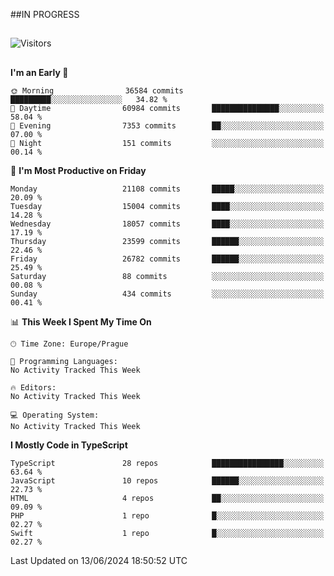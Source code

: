 ##IN PROGRESS
##
![Visitors](https://komarev.com/ghpvc/?username=petrbui&style=for-the-badge&label=Visitors+👀)



##
<!--
[![My GitHub stats](https://github-readme-stats.vercel.app/api?username=petrbui&theme=github_dark)](https://github.com/anuraghazra/github-readme-stats)

[![My wakatime stats](https://github-readme-stats.vercel.app/api/wakatime?username=petrbui&theme=github_dark)](https://github.com/anuraghazra/github-readme-stats)
-->
<!--START_SECTION:waka-->
**I'm an Early 🐤** 

```text
🌞 Morning                36584 commits       █████████░░░░░░░░░░░░░░░░   34.82 % 
🌆 Daytime                60984 commits       ███████████████░░░░░░░░░░   58.04 % 
🌃 Evening                7353 commits        ██░░░░░░░░░░░░░░░░░░░░░░░   07.00 % 
🌙 Night                  151 commits         ░░░░░░░░░░░░░░░░░░░░░░░░░   00.14 % 
```
📅 **I'm Most Productive on Friday** 

```text
Monday                   21108 commits       █████░░░░░░░░░░░░░░░░░░░░   20.09 % 
Tuesday                  15004 commits       ████░░░░░░░░░░░░░░░░░░░░░   14.28 % 
Wednesday                18057 commits       ████░░░░░░░░░░░░░░░░░░░░░   17.19 % 
Thursday                 23599 commits       ██████░░░░░░░░░░░░░░░░░░░   22.46 % 
Friday                   26782 commits       ██████░░░░░░░░░░░░░░░░░░░   25.49 % 
Saturday                 88 commits          ░░░░░░░░░░░░░░░░░░░░░░░░░   00.08 % 
Sunday                   434 commits         ░░░░░░░░░░░░░░░░░░░░░░░░░   00.41 % 
```


📊 **This Week I Spent My Time On** 

```text
🕑︎ Time Zone: Europe/Prague

💬 Programming Languages: 
No Activity Tracked This Week

🔥 Editors: 
No Activity Tracked This Week

💻 Operating System: 
No Activity Tracked This Week
```

**I Mostly Code in TypeScript** 

```text
TypeScript               28 repos            ████████████████░░░░░░░░░   63.64 % 
JavaScript               10 repos            ██████░░░░░░░░░░░░░░░░░░░   22.73 % 
HTML                     4 repos             ██░░░░░░░░░░░░░░░░░░░░░░░   09.09 % 
PHP                      1 repo              █░░░░░░░░░░░░░░░░░░░░░░░░   02.27 % 
Swift                    1 repo              █░░░░░░░░░░░░░░░░░░░░░░░░   02.27 % 
```




 Last Updated on 13/06/2024 18:50:52 UTC
<!--END_SECTION:waka-->
